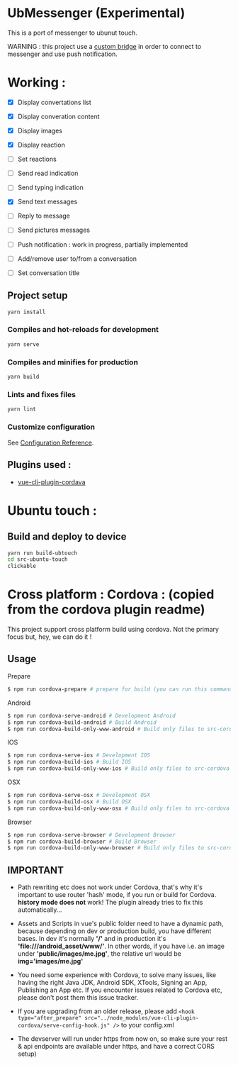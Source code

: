 # UbMessenger (Experimental)

This is a port of messenger to ubunut touch.

WARNING : this project use a [custom bridge](https://github.com/Henri2h/UbTouchMessBridge) in order to connect to messenger and use push notification.

# Working :

* [x] Display convertations list
* [x] Display converation content
* [x] Display images
* [x] Display reaction
* [ ] Set reactions
* [ ] Send read indication
* [ ] Send typing indication
* [x] Send text messages
* [ ] Reply to message
* [ ] Send pictures messages
* [ ] Push notification : work in progress, partially implemented
* [ ] Add/remove user to/from a conversation
* [ ] Set conversation title


## Project setup
```
yarn install
```

### Compiles and hot-reloads for development
```
yarn serve
```

### Compiles and minifies for production
```
yarn build
```

### Lints and fixes files
```
yarn lint
```

### Customize configuration
See [Configuration Reference](https://cli.vuejs.org/config/).


## Plugins used :

* [vue-cli-plugin-cordava](https://github.com/m0dch3n/vue-cli-plugin-cordova)


# Ubuntu touch :

## Build and deploy to device
```sh
yarn run build-ubtouch
cd src-ubuntu-touch
clickable
```
# Cross platform : Cordova : (copied from the cordova plugin readme)
This project support cross platform build using cordova.
Not the primary focus but, hey, we can do it !

## Usage
Prepare
```sh
$ npm run cordova-prepare # prepare for build (you can run this command, when you checkouted your project from GIT, it's like npm install)
```
Android
```sh
$ npm run cordova-serve-android # Development Android
$ npm run cordova-build-android # Build Android
$ npm run cordova-build-only-www-android # Build only files to src-cordova
```
IOS
```sh
$ npm run cordova-serve-ios # Development IOS
$ npm run cordova-build-ios # Build IOS
$ npm run cordova-build-only-www-ios # Build only files to src-cordova
```
OSX
```sh
$ npm run cordova-serve-osx # Development OSX
$ npm run cordova-build-osx # Build OSX
$ npm run cordova-build-only-www-osx # Build only files to src-cordova
```
Browser
```sh
$ npm run cordova-serve-browser # Development Browser
$ npm run cordova-build-browser # Build Browser
$ npm run cordova-build-only-www-browser # Build only files to src-cordova
```
## IMPORTANT

* Path rewriting etc does not work under Cordova, that's why it's important to use router 'hash' mode, if you run or build for Cordova. **history mode does not** work! The plugin already tries to fix this automatically...

* Assets and Scripts in vue's public folder need to have a dynamic path, because depending on dev or production build, you have different bases. In dev it's normally **'/'** and in production it's **'file:///android_asset/www/'**. In other words, if you have i.e. an image under **'public/images/me.jpg'**, the relative url would be **img='images/me.jpg'**

* You need some experience with Cordova, to solve many issues, like having the right Java JDK, Android SDK, XTools, Signing an App, Publishing an App etc. If you encounter issues related to Cordova etc, please don't post them this issue tracker.

* If you are upgrading from an older release, please add `<hook type="after_prepare" src="../node_modules/vue-cli-plugin-cordova/serve-config-hook.js" />` to your config.xml

* The devserver will run under https from now on, so make sure your rest & api endpoints are available under https, and have a correct CORS setup)
